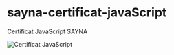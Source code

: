 # sayna-certificat-javaScript

Certificat JavaScript SAYNA

![Certificat JavaScript](https://example.com/path/to/image.png)


